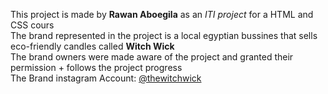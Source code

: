 This project is made by **Rawan Aboegila** as an *ITI project* for a HTML and CSS cours\
The brand represented in the project is a local egyptian bussines that sells eco-friendly candles called **Witch Wick**\
The brand owners were made aware of the project and granted their permission + follows the project progress\
The Brand instagram Account: [@thewitchwick](https://www.instagram.com/thewitchwick/ "@thewitchwick")
